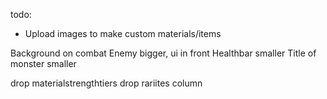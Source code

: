todo:
- Upload images to make custom materials/items

Background on combat
Enemy bigger, ui in front
Healthbar smaller
Title of monster smaller


drop materialstrengthtiers
drop rariites column
